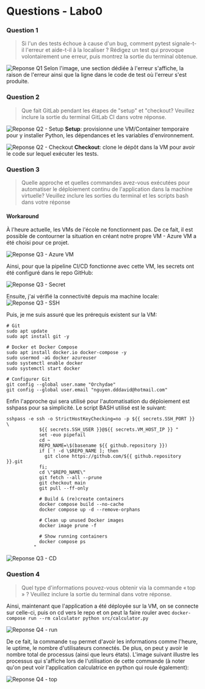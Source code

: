 # Questions - Labo0

### Question 1
> Si l'un des tests échoue à cause d'un bug, comment pytest signale-t-il l'erreur et aide-t-il à la localiser ? Rédigez un test qui provoque volontairement une erreur, puis montrez la sortie du terminal obtenue.

![Reponse Q1](repQ1.png)
Selon l'image, une section dédiée à l'erreur s'affiche, la raison de l'erreur ainsi que la ligne dans le code de test où l'erreur s'est produite.

### Question 2
> Que fait GitLab pendant les étapes de "setup" et "checkout? Veuillez inclure la sortie du terminal GitLab CI dans votre réponse.

![Reponse Q2 - Setup](repQ2_Setup.png)
<b>Setup</b>: provisionne une VM/Container temporaire pour y installer Python, les dépendances et les variables d'environnement.

![Reponse Q2 - Checkout](reqQ2_Checkout.png)
<b>Checkout</b>: clone le dépôt dans la VM pour avoir le code sur lequel exécuter les tests.

### Question 3
> Quelle approche et quelles commandes avez-vous exécutées pour automatiser le déploiement continu de l'application dans la machine virtuelle? Veuillez inclure les sorties du terminal et les scripts bash dans votre réponse

#### Workaround
À l'heure actuelle, les VMs de l'école ne fonctionnent pas. De ce fait, il est possible de contourner la situation en créant notre propre VM - Azure VM a été choisi pour ce projet. 

![Reponse Q3 - Azure VM](repQ3_azurevm.png)

Ainsi, pour que la pipeline CI/CD fonctionne avec cette VM, les secrets ont été configuré dans le repo GitHub:

![Reponse Q3 - Secret](repQ3_secrets.png)

Ensuite, j'ai vérifié la connectivité depuis ma machine locale:
![Reponse Q3 - SSH](repQ3_ssh.png)

Puis, je me suis assuré que les prérequis existent sur la VM:
```
# Git
sudo apt update
sudo apt install git -y

# Docker et Docker Compose
sudo apt install docker.io docker-compose -y
sudo usermod -aG docker azureuser
sudo systemctl enable docker
sudo systemctl start docker

# Configurer Git
git config --global user.name "Orchydae"
git config --global user.email "nguyen.dddavid@hotmail.com"
```

Enfin l'approche qui sera utilisé pour l'automatisation du déploiement est sshpass pour sa simplicité. Le script BASH utilisé est le suivant:
```
sshpass -e ssh -o StrictHostKeyChecking=no -p ${{ secrets.SSH_PORT }} \
            ${{ secrets.SSH_USER }}@${{ secrets.VM_HOST_IP }} "
            set -euo pipefail
            cd ~
            REPO_NAME=\$(basename ${{ github.repository }})
            if [ ! -d \$REPO_NAME ]; then
              git clone https://github.com/${{ github.repository }}.git
            fi;
            cd \"$REPO_NAME\"
            git fetch --all --prune
            git checkout main
            git pull --ff-only

            # Build & (re)create containers
            docker compose build --no-cache
            docker compose up -d --remove-orphans

            # Clean up unused Docker images
            docker image prune -f

            # Show running containers
            docker compose ps
          "
```

![Reponse Q3 - CD](repQ3_cd.png)

### Question 4
> Quel type d'informations pouvez-vous obtenir via la commande « top » ? Veuillez inclure la sortie du terminal dans votre réponse.

Ainsi, maintenant que l'application a été déployée sur la VM, on se connecte sur celle-ci, puis on cd vers le repo et on peut la faire rouler avec `docker-compose run --rm calculator python src/calculator.py`

![Reponse Q4 - run](repQ4_run.png)

De ce fait, la commande `top` permet d'avoir les informations comme l'heure, le uptime, le nombre d'utilisateurs connectés. De plus, on peut y avoir le nombre total de processus (ainsi que leurs états). L'image suivant illustre les processus qui s'affiche lors de l'utilisation de cette commande (à noter qu'on peut voir l'application calculatrice en python qui roule également):

![Reponse Q4 - top](repQ4_top.png)